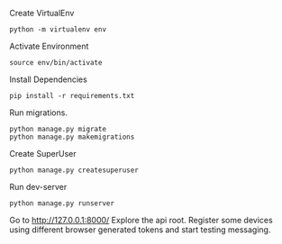 Create VirtualEnv
```
python -m virtualenv env
```

Activate Environment
```
source env/bin/activate
```

Install Dependencies 
```
pip install -r requirements.txt
```

Run migrations.
```
python manage.py migrate
python manage.py makemigrations
```

Create SuperUser
```
python manage.py createsuperuser
```

Run dev-server
```
python manage.py runserver
```

Go to http://127.0.0.1:8000/
Explore the api root. Register some devices using different browser generated tokens and start testing messaging.
